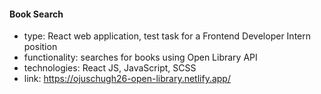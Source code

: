 #### Book Search

-   type: React web application, test task for a Frontend Developer Intern position
-   functionality: searches for books using Open Library API
-   technologies: React JS, JavaScript, SCSS
-   link: https://ojuschugh26-open-library.netlify.app/
